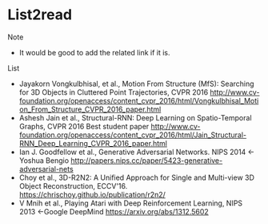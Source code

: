 # List2read

Note
- It would be good to add the related link if it is. 

List
- Jayakorn Vongkulbhisal, et al., Motion From Structure (MfS): Searching for 3D Objects in Cluttered Point Trajectories, CVPR 2016
    http://www.cv-foundation.org/openaccess/content_cvpr_2016/html/Vongkulbhisal_Motion_From_Structure_CVPR_2016_paper.html
- Ashesh Jain et al., Structural-RNN: Deep Learning on Spatio-Temporal Graphs, CVPR 2016 Best student paper
    http://www.cv-foundation.org/openaccess/content_cvpr_2016/html/Jain_Structural-RNN_Deep_Learning_CVPR_2016_paper.html
- Ian J. Goodfellow et al., Generative Adversarial Networks. NIPS 2014 <- Yoshua Bengio
    http://papers.nips.cc/paper/5423-generative-adversarial-nets
- Choy et al., 3D-R2N2: A Unified Approach for Single and Multi-view 3D Object Reconstruction, ECCV'16.
    https://chrischoy.github.io/publication/r2n2/
- V Mnih et al., Playing Atari with Deep Reinforcement Learning, NIPS 2013 <-Google DeepMind
    https://arxiv.org/abs/1312.5602
